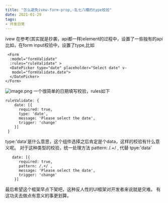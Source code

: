 ```yaml
---
title: "怎么避免ivew-form-prop,-乱七八糟的type校验"
date: 2021-01-29
tags: 
- 开发日常
---
```

ivew 在参考(其实就是抄袭，api都一样)element的过程中，设置了一些独有的api
比如，在form input校验中，设置了type,比如
```
 <Form
  :model="formValidate" 
  :rules="ruleValidate" >
  <DatePicker type="date" placeholder="Select date" v-    
   model="formValidate.date">
  </DatePicker>
</Form>
```
![image.png](https://upload-images.jianshu.io/upload_images/15312191-385922c598666c54.png?imageMogr2/auto-orient/strip%7CimageView2/2/w/1240)
一个很简单的日期填写校验，rules如下
```
ruleValidate: {
    date: [{ 
      required: true,
      type: 'date', 
      message: 'Please select the date',
      trigger: 'change' 
    }]  
 }
```
type:'data'是什么意思，这个组件选择之后肯定是个data，这样的校验有什么意义呢。
对于这种类型的校验，统一处理方法
pattern: /.+/ ,  代替 tpye:'data'
```
   date: [{ 
      required: true,
      pattern: /.+/ ,
      message: 'Please select the date',
      trigger: 'change' 
    }]  
```
最后希望这个框架早点下架吧，这种反人性的UI框架对开发者来说就是灾难。
有这功夫去做点有意义的事更划算。
